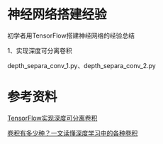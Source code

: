 # 神经网络搭建经验
初学者用TensorFlow搭建神经网络的经验总结

1、实现深度可分离卷积

depth_separa_conv_1.py、depth_separa_conv_2.py  

# 参考资料
[TensorFlow实现深度可分离卷积](https://blog.csdn.net/MOU_IT/article/details/82713232)

[卷积有多少种？一文读懂深度学习中的各种卷积](https://zhuanlan.zhihu.com/p/57575810)
